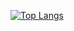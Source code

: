[![Top Langs](https://github-readme-stats-plum-tau-51.vercel.app/api/top-langs/?username=goemktg&layout=compact)](https://github.com/anuraghazra/github-readme-stats)
